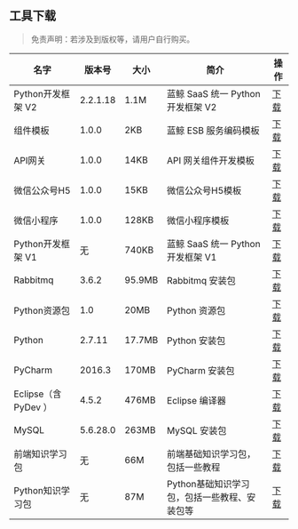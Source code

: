 ## 工具下载

> 免责声明：若涉及到版权等，请用户自行购买。

| 名字 | 版本号 | 大小 | 简介 | 操作 |
|---|---|---|---|---|
|Python开发框架 V2	| 2.2.1.18	| 1.1M	|蓝鲸 SaaS 统一 Python 开发框架 V2|	[下载](http://bkopen-1252002024.file.myqcloud.com/open/framework.tar.gz)
|组件模板	           | 1.0.0     |	2KB	|蓝鲸 ESB 服务编码模板	|[下载](http://bkdocument-1252002024.costj.myqcloud.com/hcp.tar.gz)
|API网关	          | 1.0.0	    | 14KB|	API 网关组件开发模板	|[下载](http://bkopen-1252002024.file.myqcloud.com/paas/api_dev_template.tar.gz)
|微信公众号H5	      | 1.0.0	    | 15KB	|微信公众号H5模板	|[下载](http://bkopen-1252002024.file.myqcloud.com/paas/framework_weixin_package.tar.gz)
|微信小程序	        | 1.0.0	    | 128KB|	微信小程序模板	|[下载](http://bkopen-1252002024.file.myqcloud.com/paas/framework_miniweixin_package.tar.gz)
|Python开发框架 V1	| 无	|740KB|	蓝鲸 SaaS 统一 Python 开发框架 V1	|[下载](http://bkdocument-1252002024.costj.myqcloud.com/framework.tar.gz)
|Rabbitmq	          | 3.6.2|	95.9MB	|Rabbitmq 安装包	|[下载](http://paas-10032816.cos.myqcloud.com/rabbitmq-server-3.6.2.zip)
|Python资源包	      | 1.0	|20MB	|Python 资源包	|[下载](http://paas-10032816.cos.myqcloud.com/python-sdk-1.0.zip)
|Python             | 2.7.11	|17.7MB|	Python 安装包	|[下载](http://paas-10032816.cos.myqcloud.com/python-2.7.11.msi)
|PyCharm	          |  2016.3|	170MB|	PyCharm 安装包|	[下载](https://www.jetbrains.com/pycharm/download/)
|Eclipse（含 PyDev ）|	4.5.2	|476MB|	Eclipse 编译器	|[下载](http://paas-10032816.cos.myqcloud.com/eclipse-4.5.2.zip)
|MySQL	            |5.6.28.0|	263MB|	MySQL 安装包	|[下载](http://paas-10032816.cos.myqcloud.com/mysql-installer-community-5.6.28.0.msi)
|前端知识学习包	    |无	|66M	|前端基础知识学习包，包括一些教程	|[下载](https://bkdocument-1252002024.costj.myqcloud.com/%E5%89%8D%E7%AB%AF%E7%9F%A5%E8%AF%86%E5%AD%A6%E4%B9%A0%E5%8C%85.zip)
|Python知识学习包	  |无	|87M|	Python基础知识学习包，包括一些教程、安装包等| [下载](https://bkdocument-1252002024.costj.myqcloud.com/python%E7%9F%A5%E8%AF%86%E5%AD%A6%E4%B9%A0%E5%8C%85.zip)
